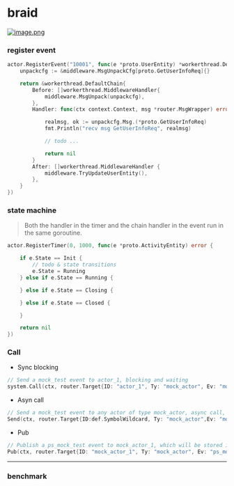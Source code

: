 # braid

[![image.png](https://i.postimg.cc/1ztqkfhZ/image.png)](https://postimg.cc/K16jLc89)

### register event
```go
actor.RegisterEvent("10001", func(e *proto.UserEntity) *workerthread.DefaultChain {
    unpackcfg := &middleware.MsgUnpackCfg[proto.GetUserInfoReq]{}

    return &workerthread.DefaultChain{
        Before: []workerthread.MiddlewareHandler{
            middleware.MsgUnpack(unpackcfg),
        },
        Handler: func(ctx context.Context, msg *router.MsgWrapper) error {

            realmsg, ok := unpackcfg.Msg.(*proto.GetUserInfoReq)
            fmt.Println("recv msg GetUserInfoReq", realmsg)

            // todo ...

            return nil
        }
        After: []workerthread.MiddlewareHandler {
            middleware.TryUpdateUserEntity(),
        },
    }
})
```

### state machine
> Both the handler in the timer and the chain handler in the event run in the same goroutine.
```go
actor.RegisterTimer(0, 1000, func(e *proto.ActivityEntity) error {

    if e.State == Init {
        // todo & state transitions
        e.State = Running
    } else if e.State == Running {

    } else if e.State == Closing {

    } else if e.State == Closed {

    }

    return nil
})

```

### Call
* Sync blocking
```go
// Send a mock_test event to actor_1, blocking and waiting
system.Call(ctx, router.Target{ID: "actor_1", Ty: "mock_actor", Ev: "mock_test"}, nil)
```

* Asyn call
```go
// Send a mock_test event to any actor of type mock_actor, async call, and continue execution directly
Send(ctx, router.Target{ID:def.SymbolWildcard, Ty: "mock_actor",Ev: "mock_test"}, nil)
```

* Pub
```go
// Publish a ps_mock_test event to mock_actor_1, which will be stored in the redis stream queue first, waiting for ps_mock_test to consume
Pub(ctx, router.Target{ID: "mock_actor_1", Ty: "mock_actor", Ev: "ps_mock_test"}, nil)
```

---

### benchmark